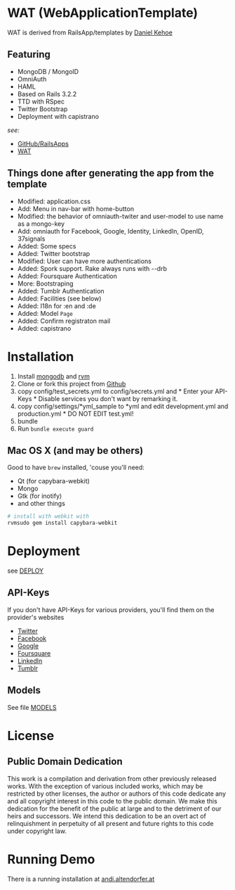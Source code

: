 WAT (WebApplicationTemplate)
============================

WAT is derived from RailsApp/templates by [Daniel Kehoe](https://github.com/DanielKehoe)

Featuring
---------

  * MongoDB / MongoID
  * OmniAuth
  * HAML
  * Based on Rails 3.2.2
  * TTD with RSpec
  * Twitter Bootstrap
  * Deployment with capistrano

_see:_

  * [GitHub/RailsApps](https://github.com/RailsApps/rails3-application-templates)
  * [WAT](https://github.com/iboard/wat)


Things done after generating the app from the template
------------------------------------------------------

  * Modified: application.css
  * Add:      Menu in nav-bar with home-button
  * Modified: the behavior of omniauth-twiter and user-model to use name as a mongo-key
  * Add:      omniauth for Facebook, Google, Identity, LinkedIn, OpenID, 37signals
  * Added:    Some specs
  * Added:    Twitter bootstrap
  * Modified: User can have more authentications
  * Added:    Spork support. Rake always runs with --drb
  * Added:    Foursquare Authentication
  * More:     Bootstraping
  * Added:    Tumblr Authentication
  * Added:    Facilities (see below)
  * Added:    I18n for :en and :de
  * Added:    Model `Page`
  * Added:    Confirm registraton mail
  * Added:    capistrano


Installation
============

  1. Install [mongodb](http://mongodb.org) and [rvm](http://beginrescueend.com/rvm/install/)
  2. Clone or fork this project from [Github](http://github.com/iboard/wat)
  3. copy config/test_secrets.yml to config/secrets.yml and 
    * Enter your API-Keys
    * Disable services you don't want by remarking it.
  4. copy config/settings/*yml_sample to *yml and edit development.yml and production.yml
    * DO NOT EDIT test.yml!
  5. bundle
  6. Run `bundle execute guard`

Mac OS X (and may be others)
----------------------------

  Good to have `brew` installed, 'couse you'll need:

  * Qt (for capybara-webkit)
  * Mongo
  * Gtk (for inotify)
  * and other things

```sh
# install with webkit with 
rvmsudo gem install capybara-webkit
```

Deployment
==========

  see [DEPLOY](deploy.md)


API-Keys
--------

  If you don't have API-Keys for various providers, you'll find them on the provider's websites

  * [Twitter](https://dev.twitter.com/apps )
  * [Facebook](https://developers.facebook.com/apps)
  * [Google](https://code.google.com/apis/console/)
  * [Foursquare](https://foursquare.com/oauth/)
  * [LinkedIn](https://www.linkedin.com/secure/developer)
  * [Tumblr](http://www.tumblr.com/oauth/apps)

Models
------

  See file [MODELS](models.md)

License
=======

Public Domain Dedication
------------------------

This work is a compilation and derivation from other previously released works. With the exception of 
various included works, which may be restricted by other licenses, the author or authors of this code 
dedicate any and all copyright interest in this code to the public domain. We make this dedication for 
the benefit of the public at large and to the detriment of our heirs and successors. We intend this 
dedication to be an overt act of relinquishment in perpetuity of all present and future rights to this 
code under copyright law.

Running Demo
============

There is a running installation at [andi.altendorfer.at](http://andi.altendorfer.at)
